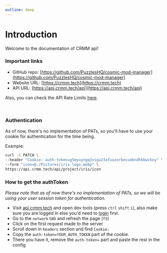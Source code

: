 ```yaml
---
outline: deep
---
```



# Introduction

Welcome to the documentation of CRMM api!

### Important links
- GitHub repo: [https://github.com/PuzzlesHQ/cosmic-mod-manager](https://github.com/PuzzlesHQ/cosmic-mod-manager)
- Website URL: [https://crmm.tech](https://crmm.tech)
- API URL: [https://api.crmm.tech/api](https://api.crmm.tech/api)

Also, you can check the API Rate Limits [here](/apps/backend/src/middleware/rate-limit/limits.ts).

<br />

### Authentication

As of now, there's no implementation of PATs, so you'll have to use your cookie for authentication for the time being.

Example:
```bash
curl -X PATCH \
--header "Cookie: auth-token=g5myuyngq3vsgu23afuuzorbecuebndhkbwckoy" \
--form "icon=@./Pictures/iris logo.webp" \
https://api.crmm.tech/api/project/iris/icon
```

### How to get the authToken

*Please note that as of now there's no implementation of PATs, so we will be using your user session token for authentication.*

- Visit [api.crmm.tech](https://api.crmm.tech/api) and open dev tools (press `ctrl` `shift` `i`), also make sure you are logged in else you'd need to [login](https://crmm.tech/login) first.
- Go to the `network` tab and refresh the page (`f5`)
- Click on the first request made to the server
- Scroll down in `headers` section and find `Cookie:`
- Copy the `auth-token=YOUR_AUTH_TOKEN` part of the cookie.
- There you have it, remove the `auth-token=` part and paste the rest in the config
